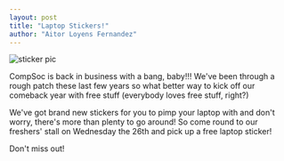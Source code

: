 ```yaml
---
layout: post
title: "Laptop Stickers!"
author: "Aitor Loyens Fernandez"
---
```


![sticker pic](https://i.imgur.com/T83xFeq.jpg)

CompSoc is back in business with a bang, baby!!! We've been through a rough patch these last few years so what better way to kick off our comeback year with free stuff (everybody loves free stuff, right?)

We've got brand new stickers for you to pimp your laptop with and don't worry, there's more than plenty to go around!
So come round to our freshers' stall on Wednesday the 26th and pick up a free laptop sticker!

Don't miss out!
